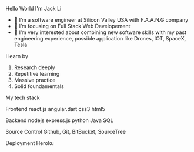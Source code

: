 Hello World I'm Jack Li
- 🔭 I’m a software engineer at Silicon Valley USA with F.A.A.N.G company
- 🌱 I’m focusing on Full Stack Web Developement
- 👯 I’m very interested about combining new software skills with my past engineering experience, possible application like Drones, IOT, SpaceX, Tesla

I learn by 
1. Research deeply
2. Repetitive learning
3. Massive practice
4. Solid foundamentals

My tech stack

Frontend
react.js angular.dart css3 html5 

Backend
nodejs express.js python Java SQL

Source Control
Github, Git, BitBucket, SourceTree

Deployment
Heroku

